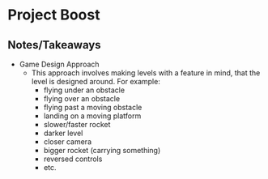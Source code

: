 # Project Boost

## Notes/Takeaways
- Game Design Approach
    - This approach involves making levels with a feature in mind, that the level is designed around. For example:
        - flying under an obstacle
        - flying over an obstacle
        - flying past a moving obstacle
        - landing on a moving platform
        - slower/faster rocket
        - darker level
        - closer camera
        - bigger rocket (carrying something)
        - reversed controls
        - etc.
